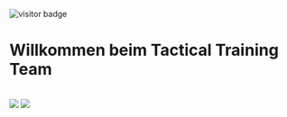 ![visitor badge](https://visitor-badge.glitch.me/badge?page_id=TacticalTrainingTeam.visitor-badge)

# Willkommen beim Tactical Training Team


<br>
<a href="https://www.tacticalteam.de/"><img src=https://img.shields.io/badge/website-000000?style=for-the-badge&logoColor=white"/></a>
<a href="http://discord.tacticalteam.de/"><img src=https://img.shields.io/badge/discord-blue?style=for-the-badge&logoColor=white"/></a>
